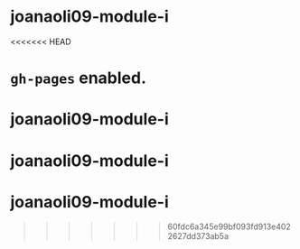 # joanaoli09-module-i
<<<<<<< HEAD

`gh-pages` enabled.
=======
# joanaoli09-module-i
# joanaoli09-module-i
# joanaoli09-module-i
>>>>>>> 60fdc6a345e99bf093fd913e4022627dd373ab5a
